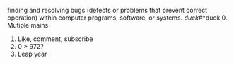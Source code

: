 finding and resolving bugs (defects or problems that prevent correct operation) within computer programs, software, or systems.
*duck*#*duck
0. Mutiple mains
1. Like, comment, subscribe
2. 0 > 972?
3. Leap year
